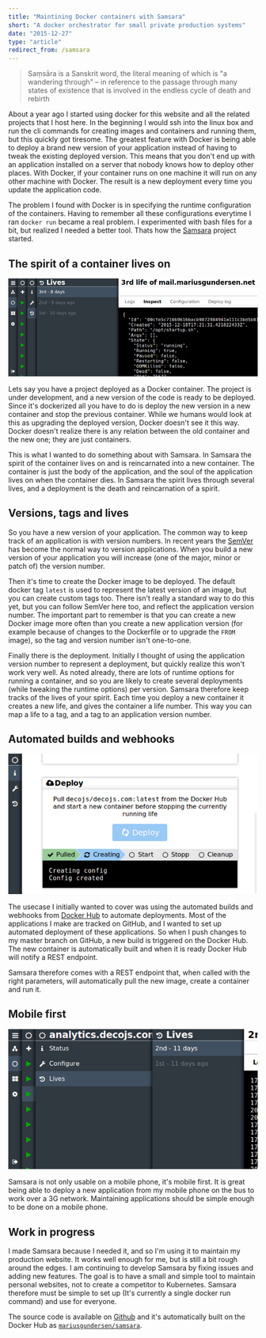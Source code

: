 ```yaml
---
title: "Maintining Docker containers with Samsara"
short: "A docker orchestrator for small private production systems"
date: "2015-12-27"
type: "article"
redirect_from: /samsara
---
```



> Saṃsāra is a Sanskrit word, the literal meaning of which is "a wandering through" – in reference to the passage through many states of existence that is involved in the endless cycle of death and rebirth

About a year ago I started using docker for this website and all the related projects that I host here. In the beginning I would ssh into the linux box and run the cli commands for creating images and containers and running them, but this quickly got tiresome. The greatest feature with Docker is being able to deploy a brand new version of your application instead of having to tweak the existing deployed version. This means that you don't end up with an application installed on a server that nobody knows how to deploy other places. With Docker, if your container runs on one machine it will run on any other machine with Docker. The result is a new deployment every time you update the application code.

The problem I found with Docker is in specifying the runtime configuration of the containers. Having to remember all these configurations everytime I ran `docker run` became a real problem. I experimented with bash files for a bit, but realized I needed a better tool. Thats how the [Samsara](https://github.com/mariusGundersen/samsara) project started.

## The spirit of a container lives on

![The thee lives of mail.mariusgundersen.net](lives.png)

Lets say you have a project deployed as a Docker container. The project is under development, and a new version of the code is ready to be deployed. Since it's dockerized all you have to do is deploy the new version in a new container and stop the previous container. While we humans would look at this as upgrading the deployed version, Docker doesn't see it this way. Docker doesn't realize there is any relation between the old container and the new one; they are just containers.

This is what I wanted to do something about with Samsara. In Samsara the spirit of the container lives on and is reincarnated into a new container. The container is just the body of the application, and the soul of the application lives on when the container dies. In Samsara the spirit lives through several lives, and a deployment is the death and reincarnation of a spirit.

## Versions, tags and lives

So you have a new version of your application. The common way to keep track of an application is with version numbers. In recent years the [SemVer](http://semver.org/) has become the normal way to version applications. When you build a new version of your application you will increase (one of the major, minor or patch of) the version number.

Then it's time to create the Docker image to be deployed. The default docker tag `latest` is used to represent the latest version of an image, but you can create custom tags too. There isn't really a standard way to do this yet, but you can follow SemVer here too, and reflect the application version number. The important part to remember is that you can create a new Docker image more often than you create a new application version (for example because of changes to the Dockerfile or to upgrade the `FROM` image), so the tag and version number isn't one-to-one.

Finally there is the deployment. Initially I thought of using the application version number to represent a deployment, but quickly realize this won't work very well. As noted already, there are lots of runtime options for running a container, and so you are likely to create several deployments (while tweaking the runtime options) per version. Samsara therefore keep tracks of the lives of your spirit. Each time you deploy a new container it creates a new life, and gives the container a life number. This way you can map a life to a tag, and a tag to an application version number.

## Automated builds and webhooks

![Deploying a new version of the application](deploy.png)

The usecase I initially wanted to cover was using the automated builds and webhooks from [Docker Hub](https://hub.docker.com/) to automate deployments. Most of the applications I make are tracked on GitHub, and I wanted to set up automated deployment of these applications. So when I push changes to my master branch on GitHub, a new build is triggered on the Docker Hub. The new container is automatically built and when it is ready Docker Hub will notify a REST endpoint.

Samsara therefore comes with a REST endpoint that, when called with the right parameters, will automatically pull the new image, create a container and run it.

## Mobile first

![The cascading hamburger menu on a mobile phone](mobile.png)

Samsara is not only usable on a mobile phone, it's mobile first. It is great being able to deploy a new application from my mobile phone on the bus to work over a 3G network. Maintaining applications should be simple enough to be done on a mobile phone.

## Work in progress

I made Samsara because I needed it, and so I'm using it to maintain my production website. It works well enough for me, but is still a bit rough around the edges. I am continuing to develop Samsara by fixing issues and adding new features. The goal is to have a small and simple tool to maintain personal websites, not to create a competitor to Kubernetes. Samsara therefore must be simple to set up (It's currently a single docker run command) and use for everyone.

The source code is available on [Github](https://github.com/mariusGundersen/Samsara) and it's automatically built on the Docker Hub as [`mariusgundersen/samsara`](https://hub.docker.com/r/mariusgundersen/samsara/).
